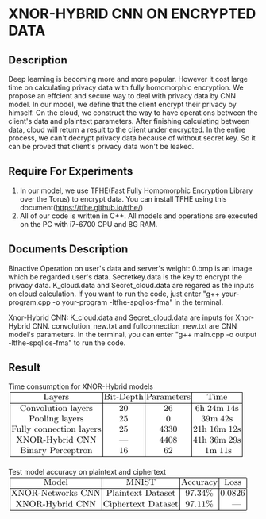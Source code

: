 XNOR-HYBRID CNN ON ENCRYPTED DATA
====


Description
-----
Deep learning is becoming more and more popular. However it cost large time on calculating privacy data with fully homomorphic  encryption. We propose an effcient and secure way to deal with privacy data by CNN model.
In our model, we define that the client encrypt their privacy by himself. On the cloud, we construct the way to have operations between the client's data and plaintext parameters. After finishing calculating between data, cloud will return a result to the client under encrypted. In the entire process, we can't decrypt privacy data because of without secret key. So it can be proved that client's privacy data won't be leaked.
  

Require For Experiments
-----
1. In our model, we use TFHE(Fast Fully Homomorphic Encryption Library over the Torus) to encrypt data. You can install TFHE using this document(https://tfhe.github.io/tfhe/)
2. All of our code is written in C++. All models and operations are executed on the PC with i7-6700 CPU and 8G RAM.

Documents Description
-----
Binactive Operation on user's data and server's weight: 0.bmp is an image which be regarded user's data. Secretkey.data is the key to encrypt the privacy data. K_cloud.data and Secret_cloud.data are regared as the inputs on cloud calculation. If you want to run the code, just enter "g++ your-program.cpp -o your-program -ltfhe-spqlios-fma" in the terminal.

Xnor-Hybrid CNN: K_cloud.data and Secret_cloud.data are inputs for Xnor-Hybrid CNN. convolution_new.txt and fullconnection_new.txt are CNN model's parameters. In the terminal, you can enter "g++ main.cpp -o output -ltfhe-spqlios-fma" to run the code. 

Result
-----
Time consumption for XNOR-Hybrid models
![](https://github.com/Karry11/Package/blob/master/Models.png
)

Test model accuracy on plaintext and ciphertext
![](https://github.com/Karry11/Package/blob/master/Comparision.png
)
